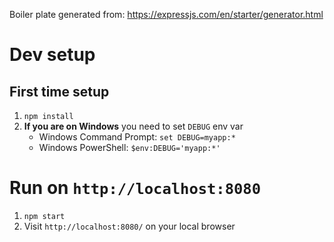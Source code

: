 Boiler plate generated from: https://expressjs.com/en/starter/generator.html

# Dev setup
## First time setup
1. `npm install`
2. **If you are on Windows** you need to set `DEBUG` env var
    * Windows Command Prompt: `set DEBUG=myapp:*`
    * Windows PowerShell: `$env:DEBUG='myapp:*'`

# Run on `http://localhost:8080`
1. `npm start`
2. Visit `http://localhost:8080/` on your local browser



